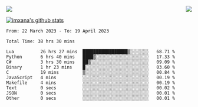 <p>
  <a href="https://count.getloli.com/"><img src="https://count.getloli.com/get/@xana.readme?theme=moebooru-h"></a>
  <img src="https://weather-icon.journeyad.repl.co/@hangzhou?v=1" align="right">
</p>


<a href="https://github.com/imxana"><img align="center" src="https://github-readme-stats.vercel.app/api?username=imxana&show_icons=true&include_all_commits=true&hide_border=tru&custom_title=imxana%27s%20Github%20Stats" alt="imxana's github stats" /></a> 

<!--START_SECTION:waka-->

```text
From: 22 March 2023 - To: 19 April 2023

Total Time: 38 hrs 30 mins

Lua          26 hrs 27 mins  █████████████████▒░░░░░░░   68.71 %
Python       6 hrs 40 mins   ████▒░░░░░░░░░░░░░░░░░░░░   17.33 %
C#           3 hrs 30 mins   ██▒░░░░░░░░░░░░░░░░░░░░░░   09.09 %
Binary       1 hr 23 mins    █░░░░░░░░░░░░░░░░░░░░░░░░   03.60 %
C            19 mins         ▒░░░░░░░░░░░░░░░░░░░░░░░░   00.84 %
JavaScript   4 mins          ░░░░░░░░░░░░░░░░░░░░░░░░░   00.19 %
Makefile     4 mins          ░░░░░░░░░░░░░░░░░░░░░░░░░   00.19 %
Text         0 secs          ░░░░░░░░░░░░░░░░░░░░░░░░░   00.02 %
JSON         0 secs          ░░░░░░░░░░░░░░░░░░░░░░░░░   00.01 %
Other        0 secs          ░░░░░░░░░░░░░░░░░░░░░░░░░   00.01 %
```

<!--END_SECTION:waka-->
